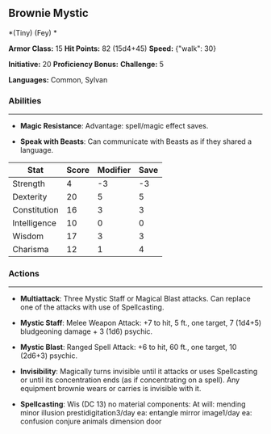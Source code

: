## Brownie Mystic
*(Tiny) (Fey) *

**Armor Class:** 15
**Hit Points:** 82 (15d4+45)
**Speed:** {"walk": 30}

**Initiative:** 20
**Proficiency Bonus:**
**Challenge:** 5

**Languages:** Common, Sylvan

### Abilities
 --- 
- **Magic Resistance**: Advantage: spell/magic effect saves.

- **Speak with Beasts**: Can communicate with Beasts as if they shared a language.



| Stat | Score | Modifier | Save |
| ---- | ---- | ---- | ---- |
| Strength | 4 | -3 | -3 |
| Dexterity | 20 | 5 | 5 |
| Constitution | 16 | 3 | 3 |
| Intelligence | 10 | 0 | 0 |
| Wisdom | 17 | 3 | 3 |
| Charisma | 12 | 1 | 4 |

### Actions
 --- 
- **Multiattack**: Three Mystic Staff or Magical Blast attacks. Can replace one of the attacks with use of Spellcasting.

- **Mystic Staff**: Melee Weapon Attack: +7 to hit, 5 ft., one target, 7 (1d4+5) bludgeoning damage + 3 (1d6) psychic.

- **Mystic Blast**: Ranged Spell Attack: +6 to hit, 60 ft., one target, 10 (2d6+3) psychic.

- **Invisibility**: Magically turns invisible until it attacks or uses Spellcasting or until its concentration ends (as if concentrating on a spell). Any equipment brownie wears or carries is invisible with it.

- **Spellcasting**: Wis (DC 13) no material components: At will: mending minor illusion prestidigitation3/day ea: entangle mirror image1/day ea: confusion conjure animals dimension door

